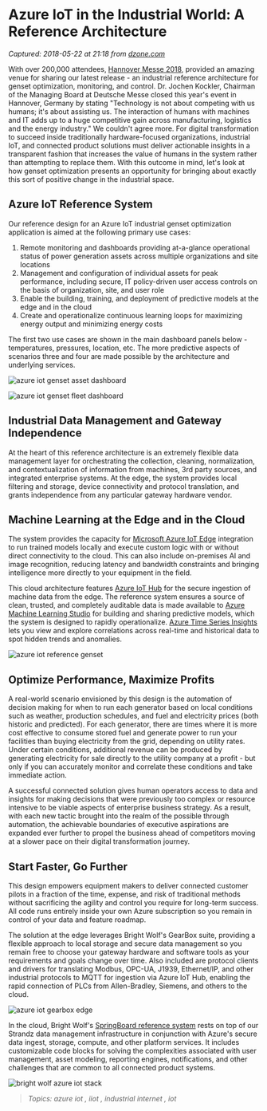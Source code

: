 # Azure IoT in the Industrial World: A Reference Architecture

_Captured: 2018-05-22 at 21:18 from [dzone.com](https://dzone.com/articles/azure-iot-in-the-industrial-world?edition=376341&utm_source=Zone%20Newsletter&utm_medium=email&utm_campaign=iot%202018-05-22)_

With over 200,000 attendees, [Hannover Messe 2018](http://www.hannovermesse.de/en/exhibition/facts-figures/after-show-report/end-of-show-report/), provided an amazing venue for sharing our latest release - an industrial reference architecture for genset optimization, monitoring, and control. Dr. Jochen Kockler, Chairman of the Managing Board at Deutsche Messe closed this year's event in Hannover, Germany by stating "Technology is not about competing with us humans; it's about assisting us. The interaction of humans with machines and IT adds up to a huge competitive gain across manufacturing, logistics and the energy industry." We couldn't agree more. For digital transformation to succeed inside traditionally hardware-focused organizations, industrial IoT, and connected product solutions must deliver actionable insights in a transparent fashion that increases the value of humans in the system rather than attempting to replace them. With this outcome in mind, let's look at how genset optimization presents an opportunity for bringing about exactly this sort of positive change in the industrial space.

## Azure IoT Reference System

Our reference design for an Azure IoT industrial genset optimization application is aimed at the following primary use cases:

  1. Remote monitoring and dashboards providing at-a-glance operational status of power generation assets across multiple organizations and site locations
  2. Management and configuration of individual assets for peak performance, including secure, IT policy-driven user access controls on the basis of organization, site, and user role
  3. Enable the building, training, and deployment of predictive models at the edge and in the cloud
  4. Create and operationalize continuous learning loops for maximizing energy output and minimizing energy costs

The first two use cases are shown in the main dashboard panels below - temperatures, pressures, location, etc. The more predictive aspects of scenarios three and four are made possible by the architecture and underlying services.

![azure iot genset asset dashboard](http://brightwolf.com/wp-content/uploads/2018/05/azure_genset_dash1.png)

![azure iot genset fleet dashboard](http://brightwolf.com/wp-content/uploads/2018/05/azure_genset_dash2.png)

## Industrial Data Management and Gateway Independence

At the heart of this reference architecture is an extremely flexible data management layer for orchestrating the collection, cleaning, normalization, and contextualization of information from machines, 3rd party sources, and integrated enterprise systems. At the edge, the system provides local filtering and storage, device connectivity and protocol translation, and grants independence from any particular gateway hardware vendor.

## Machine Learning at the Edge and in the Cloud

The system provides the capacity for [Microsoft Azure IoT Edge](https://azure.microsoft.com/en-us/services/iot-edge/) integration to run trained models locally and execute custom logic with or without direct connectivity to the cloud. This can also include on-premises AI and image recognition, reducing latency and bandwidth constraints and bringing intelligence more directly to your equipment in the field.

This cloud architecture features [Azure IoT Hub](https://azure.microsoft.com/en-us/services/iot-hub/) for the secure ingestion of machine data from the edge. The reference system ensures a source of clean, trusted, and completely auditable data is made available to [Azure Machine Learning Studio](https://azure.microsoft.com/en-us/services/machine-learning-studio/) for building and sharing predictive models, which the system is designed to rapidly operationalize. [Azure Time Series Insights](https://azure.microsoft.com/en-us/services/time-series-insights/) lets you view and explore correlations across real-time and historical data to spot hidden trends and anomalies.

![azure iot reference genset](http://brightwolf.com/wp-content/uploads/2018/05/bw_azure_genset.png)

## Optimize Performance, Maximize Profits

A real-world scenario envisioned by this design is the automation of decision making for when to run each generator based on local conditions such as weather, production schedules, and fuel and electricity prices (both historic and predicted). For each generator, there are times where it is more cost effective to consume stored fuel and generate power to run your facilities than buying electricity from the grid, depending on utility rates. Under certain conditions, additional revenue can be produced by generating electricity for sale directly to the utility company at a profit - but only if you can accurately monitor and correlate these conditions and take immediate action.

A successful connected solution gives human operators access to data and insights for making decisions that were previously too complex or resource intensive to be viable aspects of enterprise business strategy. As a result, with each new tactic brought into the realm of the possible through automation, the achievable boundaries of executive aspirations are expanded ever further to propel the business ahead of competitors moving at a slower pace on their digital transformation journey.

## Start Faster, Go Further

This design empowers equipment makers to deliver connected customer pilots in a fraction of the time, expense, and risk of traditional methods without sacrificing the agility and control you require for long-term success. All code runs entirely inside your own Azure subscription so you remain in control of your data and feature roadmap.

The solution at the edge leverages Bright Wolf's GearBox suite, providing a flexible approach to local storage and secure data management so you remain free to choose your gateway hardware and software tools as your requirements and goals change over time. Also included are protocol clients and drivers for translating Modbus, OPC-UA, J1939, Ethernet/IP, and other industrial protocols to MQTT for ingestion via Azure IoT Hub, enabling the rapid connection of PLCs from Allen-Bradley, Siemens, and others to the cloud.

![azure iot gearbox edge](http://brightwolf.com/wp-content/uploads/2018/05/bw_azure_edge.png)

In the cloud, Bright Wolf's [SpringBoard reference system](http://brightwolf.com/2018/03/27/microsoft-azure-support-springboard-industrial-iot-system/) rests on top of our Strandz data management infrastructure in conjunction with Azure's secure data ingest, storage, compute, and other platform services. It includes customizable code blocks for solving the complexities associated with user management, asset modeling, reporting engines, notifications, and other challenges that are common to all connected product systems.

![bright wolf azure iot stack](http://brightwolf.com/wp-content/uploads/2018/05/bw_azure_stack.png)

> _Topics: azure iot , iiot , industrial internet , iot_
